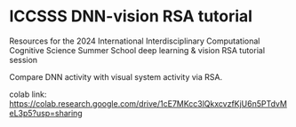 # ICCSSS DNN-vision RSA tutorial

Resources for the 2024 International Interdisciplinary Computational Cognitive Science Summer School deep learning & vision RSA tutorial session

Compare DNN activity with visual system activity via RSA.

colab link:  https://colab.research.google.com/drive/1cE7MKcc3lQkxcvzfKjU6n5PTdvMeL3p5?usp=sharing
